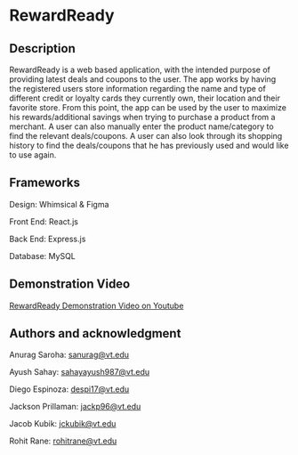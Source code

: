 # RewardReady

## Description
RewardReady is a web based application, with the intended purpose of providing latest deals and coupons to the user. The app works by having the registered users store information regarding the name and type of different credit or loyalty cards they currently own, their location and their favorite store. From this point, the app can be used by the user to maximize his rewards/additional savings when trying to purchase a product from a merchant. A user can also manually enter the product name/category to find the relevant deals/coupons. A user can also look through its shopping history to find the deals/coupons that he has previously used and would like to use again.

## Frameworks

Design: Whimsical & Figma

Front End: React.js

Back End: Express.js

Database: MySQL

## Demonstration Video

[RewardReady Demonstration Video on Youtube](https://youtu.be/Pb-7GqapvgQ)

## Authors and acknowledgment
Anurag Saroha: sanurag@vt.edu

Ayush Sahay: sahayayush987@vt.edu

Diego Espinoza: despi17@vt.edu

Jackson Prillaman: jackp96@vt.edu

Jacob Kubik: jckubik@vt.edu

Rohit Rane: rohitrane@vt.edu
